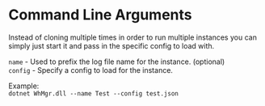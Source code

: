 # Command Line Arguments  

Instead of cloning multiple times in order to run multiple instances you can simply just start it and pass in the specific config to load with.  

`name` - Used to prefix the log file name for the instance. (optional)  
`config` - Specify a config to load for the instance.  

Example:  
`dotnet WhMgr.dll --name Test --config test.json`  